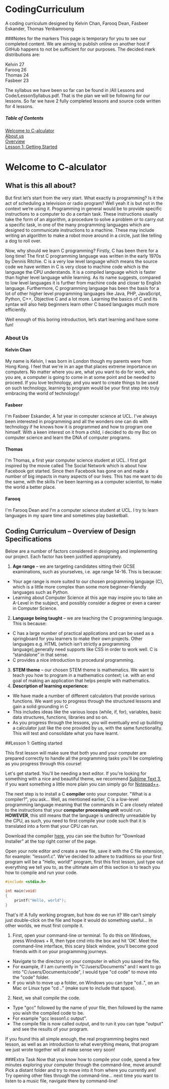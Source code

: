 # CodingCurriculum
A coding curriculum designed by Kelvin Chan, Farooq Dean, Fasbeer Eskander, Thomas Yenbamroong

###Notes for the markers
This page is temporary for you to see our completed content. We are aiming to publish online on another host if GitHub happens to not be sufficient for our purposes.
The decided mark distributions are:  

Kelvin 27  
Farooq 26  
Thomas 24  
Fasbeer 23  

The syllabus we have been so far can be found in /All Lessons and Code/LessonSyllabus.pdf. That is the plan we will be following for our lessons.
So far we have 2 fully completed lessons and source code written for 4 lessons.

##### Table of Contents
[Welcome to C-alculator](#welcome-to-c-alculator)  
[About us](#about-us)  
[Overview](#coding-curriculum--overview-of-design-specifications)  
[Lesson 1: Getting Started](#lesson-1-getting-started)  

<h1>Welcome to C-alculator</h1>

<h2>What is this all about?</h2>

<p>But first let’s start from the very start. What exactly is programming? Is it the act of scheduling a television or radio program? Well yeah it is but not in the context we’re using it. Programming in general would be to provide specific instructions to a computer to do a certain task. These instructions usually take the form of an algorithm, a procedure to solve a problem or to carry out a specific task, in one of the many programming languages which are designed to communicate instructions to a machine. These may include writing an algorithm to make a robot move around in a circle, just like telling a dog to roll over.
</p>

<p>
Now, why should we learn C programming? Firstly, C has been there for a long time! The first C programming language was written in the early 1970s by Dennis Ritchie. C is a very low level language which means the source code we have written in C is very close to machine code which is the language the CPU understands.  It is a compiled language which is faster than higher level language while learning. As its name suggests, compared to low level languages it is further from machine code and closer to English language. Furthermore, C programming language has been the basis for a lot of other higher level programming languages like Java, PHP, JavaScript, Python, C++, Objective C and a lot more. Learning the basics of C and its syntax will also help beginners learn other C based languages much more efficiently. 

Well enough of this boring introduction, let’s start learning and have some fun!
</p>

<h3>About Us</h3>

<h4>Kelvin Chan</h4>
<p>My name is Kelvin, I was born in London though my parents were from Hong Kong. I feel that we're in an age that places extreme importance on computers. No matter where you are, what you want to do for work,
who you are, a computer is going to come in at some point and be needed to proceed. If you love technology, and you want to create things to be used on such technology, learning to program would be your first step into truly embracing the world of technology!</p>

<h4>Fasbeer</h4>
I'm Fasbeer Eskander, A 1st year in computer science at UCL. I've always been interested in programming and all the wonders one can do with technology if he knows how it is programmed and how to program one himself. With a keen interest on it from a child, i decided to do my Bsc on computer science and learn the DNA of computer programs.

<h4>Thomas</h4>
I'm Thomas, a first year computer science student at UCL. I first got inspired by the movie called The Social Network which is about how Facebook got started. Since then Facebook has gone on and made a number of big impacts in many aspects of our lives. This has me want to do the same, with the skills I've been learning as a computer scientist, to make the world a better place.


<h4>Farooq</h4>
<p>I'm Farooq Dean and I'm a computer science student at UCL. I try to learn languages in my spare time and sometimes play basketball.</p>


<h2>Coding Curriculum – Overview of Design Specifications</h2>

Below are a number of factors considered in designing and implementing our project. Each factor has been justified appropriately.

1. **Age range** – we are targeting candidates sitting their GCSE examinations, such as yourselves, i.e. age range 14-16. This is because:
  * Your age range is more suited to our chosen programming language (C), which is a little more complex than some more beginner-friendly languages such as Python. 
  * Learning about Computer Science at this age may inspire you to take an A-Level in the subject, and possibly consider a degree or even a career in Computer Science.
2. **Language being taught** – we are teaching the C programming language. This is because:
  * C has a large number of practical applications and can be used as a springboard for you learners to make their own projects. Other languages e.g. HTML (which isn’t strictly a programming language),generally  need supports like CSS in order to work well. C is “standalone” in that sense.
  * C provides a nice introduction to procedural programming.
3. **STEM theme** – our chosen STEM theme is mathematics. We want to teach you how to program in a mathematics context; i.e. with an end goal of making an application that helps people with mathematics.
4. **Description of learning experience:**
  * We have made a number of different calculators that provide various functions. We want you to progress through the structured lessons and gain a solid grounding in C
  * This includes ideas like the various loops (while, if, for), variables, basic data structures, functions, libraries and so on.
  * As you progress through the lessons, you will eventually end up building a calculator just like the one provided by us, with the same functionality. This will test and consolidate what you have learnt. 

##Lesson 1: Getting started

This first lesson will make sure that both you and your computer are prepared correctly to handle all the programming tasks you'll be completing as you progress through this course!

Let's get started. You'll be needing a text editor. If you're looking for something with a nice and beautiful theme, we recommend [Sublime Text 3](https://www.sublimetext.com/3), if you want something
a little more plain you can simply go for [Notepad++](https://notepad-plus-plus.org/download/v6.8.8.html).

The next step is to install a C **compiler** onto your computer. "What is a compiler?", you ask... Well, as mentioned earlier, C is a low-level programming language meaning that the commands in C are closely related to the instructions that your **computer processing unit** would run. **HOWEVER**, this still means that the language is undirectly unreadable by the CPU, as such, you need to first compile your code
such that it is translated into a form that your CPU can run.

Download the compiler [here](http://www.mingw.org/), you can see the button for "Download Installer" at the top right corner of the page.

Open your note editor and create a new file, save it with the C file extension, for example: "lesson1.c". We've decided to adhere to traditions so your first program will be a "Hello, world!" program, first this first lesson, just type out everything we tell you to, as the ultimate aim of this section is to teach you how to compile and run your code.

```c
#include <stdio.h>

int main(void)
{
    printf("Hello, world");
}
```

That's it! A fully working program, but how do we run it? We can't simply just double-click on the file and hope it would do something useful... In other worlds, we must first compile it.

1. First, open your command-line or terminal. To do this on Windows, press Windows + R, then type cmd into the box and hit 'OK'. Meet the command-line interface, this scary black window, you'll become good friends with it on your programming journeys.
  * Navigate to the directory on your computer in which you saved the file.
  * For example, if I am currently in "C:/users/Documents" and I want to go into "C:/users/Documents/code", I would type "cd code" to move into the "code" folder.
  * If you wish to move up a folder, on Windows you can type "cd..", on an Mac or Linux type "cd .." (make sure to include that space).
2. Next, we shall compile the code.
  * Type "gcc" followed by the name of your file, then followed by the name you wish the compiled code to be.
  * For example "gcc lesson1.c output".
  * The compile file is now called output, and to run it you can type "output" and see the results of your program.

If you found this all simple enough, the real programming begins next lesson, as well as an introduction to what everything means, that program we just wrote together will all make sense very soon!

###Extra Task
Now that you know how to compile your code, spend a few minutes exploring your computer through the command-line, move around! Pick a distant folder and try to move into it from where you currently are! Try opening other files through the command-line… next time you want to listen to a music file, navigate there by command-line!